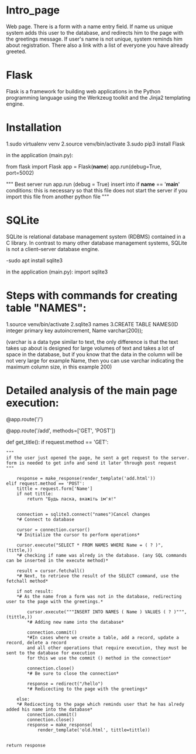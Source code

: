 # Intro_page
Web page. There is a form with a name entry field. If name us unique system adds this user to the database, and redirects him to the page with the greetings message. If user's name is not unique, system reminds him about registration. There also a link with a list of everyone you have already greeted. 

# Flask
Flask is a framework for building web applications in the Python programming language using the Werkzeug toolkit and the Jinja2 templating engine.

# Installation
1.sudo virtualenv venv
2.source venv/bin/activate
3.sudo pip3 install Flask

in the application (main.py):

from flask import Flask
app = Flask(__name__)
app.run(debug=True, port=5002)

"""
Best server run app.run (debug = True)
insert into if __name__ == '__main__' conditions:
this is necessary so that this file does not start the server
if you import this file from another python file
"""

# SQLite
SQLite is relational database management system (RDBMS) contained in a C library. 
In contrast to many other database management systems, SQLite is not a client–server database engine.

-sudo apt install sqlite3

in the application (main.py):
import sqlite3

# Steps with commands for creating table "NAMES":
1.source venv/bin/activate
2.sqlite3 names
3.CREATE TABLE NAMES(ID integer primary key autoincrement, Name varchar(200));

(varchar is a data type similar to text, the only difference is that
the text takes up about is designed for large volumes of text and takes
a lot of space in the database, but if you know that the data in the column will be
not very large for example Name, then you can use varchar
indicating the maximum column size, in this example 200)

# Detailed analysis of the main page execution:

<p> @app.route('/') </p>
<p> @app.route('/add', methods=['GET', 'POST'])</p>
def get_title():
    if request.method == 'GET':
    
    """
    if the user just opened the page, he sent a get request to the server. 
    form is needed to get info and send it later through post request
    """

        response = make_response(render_template('add.html'))
    elif request.method == 'POST':
        tittle = request.form['Name']
        if not tittle:
            return "Будь ласка, вкажіть ім'я!"
            
            
        connection = sqlite3.connect("names")Cancel changes
        *# Connect to database
        
        cursor = connection.cursor()
        *# Initialize the cursor to perform operations*
        
        cursor.execute("SELECT * FROM NAMES WHERE Name = ( ? )", (tittle,))
        *# checking if name was alredy in the database. (any SQL commands can be inserted in the execute method)*
        
        result = cursor.fetchall()
        *# Next, to retrieve the result of the SELECT command, use the fetchall method*

        if not result:
        *# As the name from a form was not in the database, redirecting user to the page with the greetings.* 
        
            cursor.execute("""INSERT INTO NAMES ( Name ) VALUES ( ? )""", (tittle,))
            *# Adding new name into the database*
            
            connection.commit()
            *#In cases where we create a table, add a record, update a record, delete a record
            and all other operations that require execution, they must be sent to the database for execution
            for this we use the commit () method in the connection*
            
            connection.close()
            *# Be sure to close the connection*
            
            response = redirect("/hello")
            *# Redicecting to the page with the greetings*

        else:
        *# Redicecting to the page which reminds user that he has alredy added his name into the database*
            connection.commit()
            connection.close()
            response = make_response(
                render_template('old.html', tittle=tittle))


    return response

